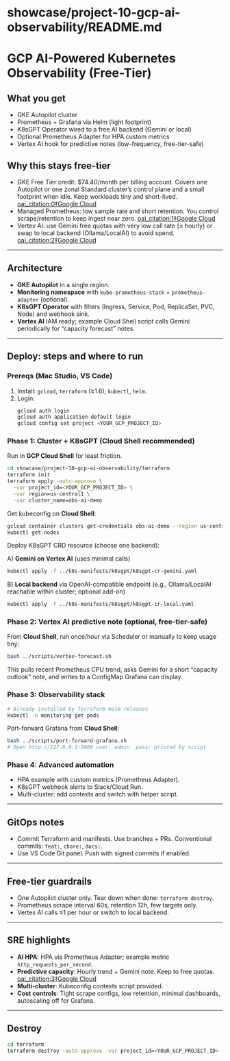 # showcase/project-10-gcp-ai-observability/README.md
# GCP AI-Powered Kubernetes Observability (Free-Tier)

## What you get
- GKE Autopilot cluster
- Prometheus + Grafana via Helm (light footprint)
- K8sGPT Operator wired to a free AI backend (Gemini or local)
- Optional Prometheus Adapter for HPA custom metrics
- Vertex AI hook for predictive notes (low-frequency, free-tier-safe)

## Why this stays free-tier
- GKE Free Tier credit: $74.40/month per billing account. Covers one Autopilot or one zonal Standard cluster’s control plane and a small footprint when idle. Keep workloads tiny and short-lived.  [oai_citation:0‡Google Cloud](https://cloud.google.com/kubernetes-engine/pricing?utm_source=chatgpt.com)
- Managed Prometheus: low sample rate and short retention. You control scrape/retention to keep ingest near zero.  [oai_citation:1‡Google Cloud](https://cloud.google.com/managed-prometheus?utm_source=chatgpt.com)
- Vertex AI: use Gemini free quotas with very low call rate (≤ hourly) or swap to local backend (Ollama/LocalAI) to avoid spend.  [oai_citation:2‡Google Cloud](https://cloud.google.com/vertex-ai/generative-ai/docs/quotas?utm_source=chatgpt.com)

---

## Architecture
- **GKE Autopilot** in a single region.
- **Monitoring namespace** with `kube-prometheus-stack` + `prometheus-adapter` (optional).
- **K8sGPT Operator** with filters (Ingress, Service, Pod, ReplicaSet, PVC, Node) and webhook sink.
- **Vertex AI** IAM ready; example Cloud Shell script calls Gemini periodically for “capacity forecast” notes.

---

## Deploy: steps and where to run

### Prereqs (Mac Studio, VS Code)
1. Install: `gcloud`, `terraform` (≥1.6), `kubectl`, `helm`.
2. Login:  
   ```bash
   gcloud auth login
   gcloud auth application-default login
   gcloud config set project <YOUR_GCP_PROJECT_ID>
   ```

### Phase 1: Cluster + K8sGPT (Cloud Shell recommended)
Run in **GCP Cloud Shell** for least friction.
```bash
cd showcase/project-10-gcp-ai-observability/terraform
terraform init
terraform apply -auto-approve \
  -var project_id=<YOUR_GCP_PROJECT_ID> \
  -var region=us-central1 \
  -var cluster_name=obs-ai-demo
```

Get kubeconfig on **Cloud Shell**:
```bash
gcloud container clusters get-credentials obs-ai-demo --region us-central1 --project <YOUR_GCP_PROJECT_ID>
kubectl get nodes
```

Deploy K8sGPT CRD resource (choose one backend):

A) **Gemini on Vertex AI** (uses minimal calls)
```bash
kubectl apply -f ../k8s-manifests/k8sgpt/k8sgpt-cr-gemini.yaml
```

B) **Local backend** via OpenAI-compatible endpoint (e.g., Ollama/LocalAI reachable within cluster; optional add-on)
```bash
kubectl apply -f ../k8s-manifests/k8sgpt/k8sgpt-cr-local.yaml
```

### Phase 2: Vertex AI predictive note (optional, free-tier-safe)
From **Cloud Shell**, run once/hour via Scheduler or manually to keep usage tiny:
```bash
bash ../scripts/vertex-forecast.sh
```
This pulls recent Prometheus CPU trend, asks Gemini for a short “capacity outlook” note, and writes to a ConfigMap Grafana can display.

### Phase 3: Observability stack
```bash
# Already installed by Terraform helm releases
kubectl -n monitoring get pods
```
Port-forward Grafana from **Cloud Shell**:
```bash
bash ../scripts/port-forward-grafana.sh
# Open http://127.0.0.1:3000 user: admin  pass: printed by script
```

### Phase 4: Advanced automation
- HPA example with custom metrics (Prometheus Adapter).
- K8sGPT webhook alerts to Slack/Cloud Run.
- Multi-cluster: add contexts and switch with helper script.

---

## GitOps notes
- Commit Terraform and manifests. Use branches + PRs. Conventional commits: `feat:`, `chore:`, `docs:`.
- Use VS Code Git panel. Push with signed commits if enabled.

---

## Free-tier guardrails
- One Autopilot cluster only. Tear down when done: `terraform destroy`.
- Prometheus scrape interval 60s, retention 12h, few targets only.
- Vertex AI calls ≤1 per hour or switch to local backend.

---

## SRE highlights
- **AI HPA**: HPA via Prometheus Adapter; example metric `http_requests_per_second`.
- **Predictive capacity**: Hourly trend + Gemini note. Keep to free quotas.  [oai_citation:3‡Google Cloud](https://cloud.google.com/vertex-ai/generative-ai/docs/quotas?utm_source=chatgpt.com)
- **Multi-cluster**: Kubeconfig contexts script provided.
- **Cost controls**: Tight scrape configs, low retention, minimal dashboards, autoscaling off for Grafana.

---

## Destroy
```bash
cd terraform
terraform destroy -auto-approve -var project_id=<YOUR_GCP_PROJECT_ID> -var region=us-central1 -var cluster_name=obs-ai-demo
```

